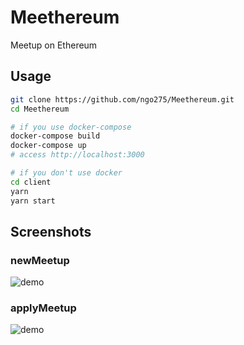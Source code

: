 # Meethereum
Meetup on Ethereum

## Usage

```bash
git clone https://github.com/ngo275/Meethereum.git
cd Meethereum

# if you use docker-compose
docker-compose build
docker-compose up
# access http://localhost:3000

# if you don't use docker
cd client
yarn
yarn start
```

## Screenshots

### newMeetup

![demo](https://raw.github.com/wiki/ngo275/Meethereum/images/newMeetup.gif)

### applyMeetup

![demo](https://raw.github.com/wiki/ngo275/Meethereum/images/applyMeetup.gif)
